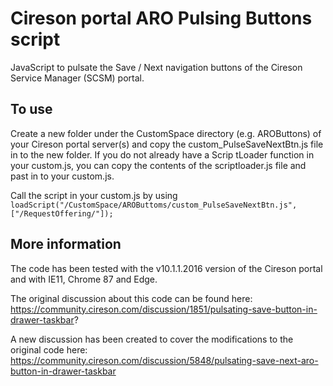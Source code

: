 # Cireson portal ARO Pulsing Buttons script
JavaScript to pulsate the Save / Next navigation buttons of the Cireson Service Manager (SCSM) portal.

## To use
Create a new folder under the CustomSpace directory (e.g. AROButtons) of your Cireson portal server(s) and copy the custom_PulseSaveNextBtn.js file in to the new folder.
If you do not already have a Scrip tLoader function in your custom.js, you can copy the contents of the scriptloader.js file and past in to your custom.js.

Call the script in your custom.js by using `loadScript("/CustomSpace/AROButtoms/custom_PulseSaveNextBtn.js",["/RequestOffering/"]);`

## More information
The code has been tested with the v10.1.1.2016 version of the Cireson portal and with IE11, Chrome 87 and Edge.

The original discussion about this code can be found here: https://community.cireson.com/discussion/1851/pulsating-save-button-in-drawer-taskbar?

A new discussion has been created to cover the modifications to the original code here: https://community.cireson.com/discussion/5848/pulsating-save-next-aro-button-in-drawer-taskbar
